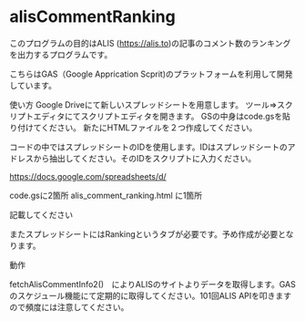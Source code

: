 # alisCommentRanking

このプログラムの目的はALIS (https://alis.to)の記事のコメント数のランキングを出力するプログラムです。

こちらはGAS（Google Apprication Scprit)のプラットフォームを利用して開発しています。

使い方
Google Driveにて新しいスプレッドシートを用意します。
ツール⇒スクリプトエディタにてスクリプトエディタを開きます。
GSの中身はcode.gsを貼り付けてください。
新たにHTMLファイルを２つ作成してください。

コードの中ではスプレッドシートのIDを使用します。IDはスプレッドシートのアドレスから抽出してください。そのIDをスクリプトに入力ください。

https://docs.google.com/spreadsheets/d/<spreadsheetID>

code.gsに2箇所
alis_comment_ranking.html に1箇所

記載してください


またスプレッドシートにはRankingというタブが必要です。予め作成が必要となります。

動作

fetchAlisCommentInfo2()　によりALISのサイトよりデータを取得します。GASのスケジュール機能にて定期的に取得してください。101回ALIS APIを叩きますので頻度には注意してください。
